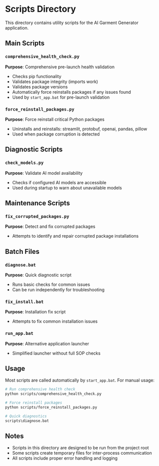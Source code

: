 # Scripts Directory

This directory contains utility scripts for the AI Garment Generator application.

## Main Scripts

### `comprehensive_health_check.py`
**Purpose**: Comprehensive pre-launch health validation
- Checks pip functionality
- Validates package integrity (imports work)
- Validates package versions
- Automatically force reinstalls packages if any issues found
- Used by `start_app.bat` for pre-launch validation

### `force_reinstall_packages.py`
**Purpose**: Force reinstall critical Python packages
- Uninstalls and reinstalls: streamlit, protobuf, openai, pandas, pillow
- Used when package corruption is detected

## Diagnostic Scripts

### `check_models.py`
**Purpose**: Validate AI model availability
- Checks if configured AI models are accessible
- Used during startup to warn about unavailable models

## Maintenance Scripts

### `fix_corrupted_packages.py`
**Purpose**: Detect and fix corrupted packages
- Attempts to identify and repair corrupted package installations

## Batch Files

### `diagnose.bat`
**Purpose**: Quick diagnostic script
- Runs basic checks for common issues
- Can be run independently for troubleshooting

### `fix_install.bat`
**Purpose**: Installation fix script
- Attempts to fix common installation issues

### `run_app.bat`
**Purpose**: Alternative application launcher
- Simplified launcher without full SOP checks

## Usage

Most scripts are called automatically by `start_app.bat`. For manual usage:

```bash
# Run comprehensive health check
python scripts/comprehensive_health_check.py

# Force reinstall packages
python scripts/force_reinstall_packages.py

# Quick diagnostics
scripts\diagnose.bat
```

## Notes

- Scripts in this directory are designed to be run from the project root
- Some scripts create temporary files for inter-process communication
- All scripts include proper error handling and logging